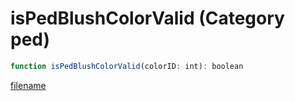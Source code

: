 # isPedBlushColorValid (Category ped)

```js
function isPedBlushColorValid(colorID: int): boolean
```

[filename](isPedBlushColorValid_m.md ':include')